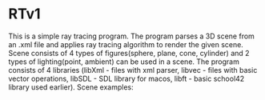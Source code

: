 # RTv1
This is a simple ray tracing program. The program parses a 3D scene from an .xml file and applies ray tracing algorithm to render the given scene.
Scene consists of 4 types of figures(sphere, plane, cone, cylinder) and 2 types of lighting(point, ambient) can be used in a scene.
The program consists of 4 libraries (libXml - files with xml parser, libvec - files with basic vector operations, libSDL - SDL library for macos, libft - basic school42 library used earlier).
Scene examples:
